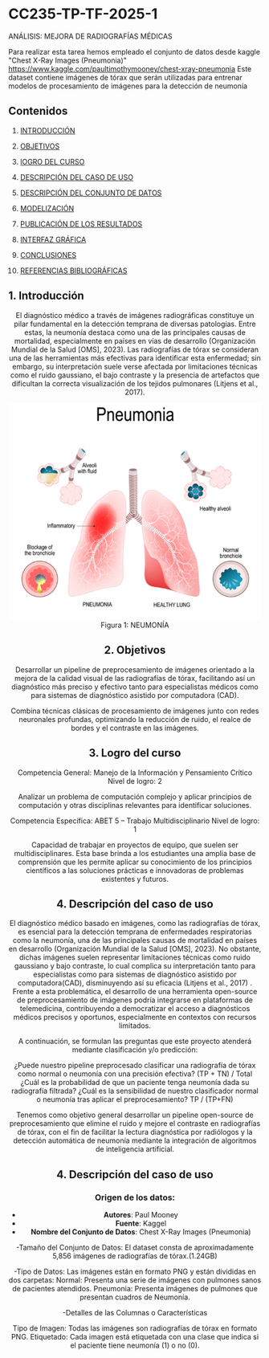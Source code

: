 # CC235-TP-TF-2025-1
ANÁLISIS: MEJORA DE RADIOGRAFÍAS MÉDICAS 

Para realizar esta tarea hemos empleado el conjunto de datos desde kaggle "Chest X-Ray Images (Pneumonia)" https://www.kaggle.com/paultimothymooney/chest-xray-pneumonia  Este dataset contiene imágenes de tórax que serán utilizadas para entrenar modelos de procesamiento de imágenes para la detección de neumonía

## Contenidos

1. [INTRODUCCIÓN](#data1)

2. [OBJETIVOS](#data2)

3. [lOGRO DEL CURSO](#data3)
        
4. [DESCRIPCIÓN DEL CASO DE USO](#data4)
    
5. [DESCRIPCIÓN DEL CONJUNTO DE DATOS](#data5)

6. [MODELIZACIÓN](#data6)

7. [PUBLICACIÓN DE LOS RESULTADOS](#data7)
   
8. [INTERFAZ GRÁFICA](#data8)
    
9. [CONCLUSIONES](#data9)

10. [REFERENCIAS BIBLIOGRÁFICAS](#data9)


## 1. Introducción <a name="data1"></a>

<center><p style="text-align: justify;">
  
El diagnóstico médico a través de imágenes radiográficas constituye un pilar fundamental en la detección temprana de diversas patologías. Entre estas, la neumonía destaca como una de las principales causas de mortalidad, especialmente en países en vías de desarrollo (Organización Mundial de la Salud [OMS], 2023). Las radiografías de tórax se consideran una de las herramientas más efectivas para identificar esta enfermedad; sin embargo, su interpretación suele verse afectada por limitaciones técnicas como el ruido gaussiano, el bajo contraste y la presencia de artefactos que dificultan la correcta visualización de los tejidos pulmonares (Litjens et al., 2017).

<img src="NEUMONIA .png" alt="NEUMONÍA" style="width: 700px;"/>
<center>Figura 1: NEUMONÍA</center>

<p></p>

## 2. Objetivos <a name="data2"></a>

Desarrollar un pipeline de preprocesamiento de imágenes orientado a la mejora de la calidad visual de las radiografías de tórax, facilitando así un diagnóstico más preciso y efectivo tanto para especialistas médicos como para sistemas de diagnóstico asistido por computadora (CAD).

Combina técnicas clásicas de procesamiento de imágenes junto con redes neuronales profundas, optimizando la reducción de ruido, el realce de bordes y el contraste en las imágenes.

## 3. Logro del curso <a name="data2"></a>

Competencia General: Manejo de la Información y Pensamiento Crítico
Nivel de logro: 2

Analizar un problema de computación complejo y aplicar principios de computación y otras disciplinas relevantes para identificar soluciones.

Competencia Específica: ABET 5 – Trabajo Multidisciplinario Nivel de logro: 1

Capacidad de trabajar en proyectos de equipo, que suelen ser multidisciplinares. Esta base brinda a los estudiantes una amplia base de comprensión que les permite aplicar su conocimiento de los principios científicos a las soluciones prácticas e innovadoras de problemas existentes y futuros.

## 4. Descripción del caso de uso <a name="data4"></a>

El diagnóstico médico basado en imágenes, como las radiografías de tórax, es esencial para la detección temprana de enfermedades respiratorias como la neumonía, una de las principales causas de mortalidad en países en desarrollo (Organización Mundial de la Salud [OMS], 2023). No obstante, dichas imágenes suelen representar limitaciones técnicas como ruido gaussiano y bajo contraste, lo cual complica su interpretación tanto para especialistas como para sistemas de diagnóstico asistido por computadora(CAD), disminuyendo así su eficacia (Litjens et al., 2017) . Frente a esta problemática, el desarrollo de una herramienta open-source de preprocesamiento de imágenes podría integrarse en plataformas de telemedicina, contribuyendo a democratizar el acceso a diagnósticos médicos precisos y oportunos, especialmente en contextos con recursos limitados.

A continuación, se formulan las preguntas que este proyecto atenderá mediante clasificación y/o predicción:

¿Puede nuestro pipeline preprocesado clasificar una radiografía de tórax como normal o neumonía con una precisión efectiva? (TP + TN) / Total
¿Cuál es la probabilidad de que un paciente tenga neumonía dada su radiografía filtrada?
¿Cuál es la sensibilidad de nuestro clasificador normal o neumonía tras aplicar el preprocesamiento? TP / (TP+FN)

Tenemos como objetivo general desarrollar un pipeline open-source de preprocesamiento que elimine el ruido y mejore el contraste en radiografías de tórax, con el fin de facilitar la lectura diagnóstica por radiólogos y la detección automática de neumonía mediante la integración de algoritmos de inteligencia artificial. 


## 4. Descripción del caso de uso <a name="data4"></a>

### Origen de los datos: 
- **Autores**: Paul Mooney
- **Fuente**: Kaggel
- **Nombre del Conjunto de Datos**: Chest X-Ray Images (Pneumonia)

-Tamaño del Conjunto de Datos: El dataset consta de aproximadamente 5,856 imágenes de radiografías de tórax.(1.24GB)

-Tipo de Datos: Las imágenes están en formato PNG y están divididas en dos carpetas: 
Normal: Presenta una serie de imágenes con pulmones sanos de pacientes atendidos.
Pneumonia: Presenta imágenes de pulmones que presentan cuadros de Neumonía.

-Detalles de las Columnas o Características

 Tipo de Imagen: Todas las imágenes son radiografías de tórax en formato PNG.
 Etiquetado: Cada imagen está etiquetada con una clase que indica si el paciente tiene neumonía (1) o no (0).

 





